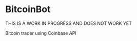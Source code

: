 # BitcoinBot
 
 THIS IS A WORK IN PROGRESS AND DOES NOT WORK YET
 
 Bitcoin trader using Coinbase API
